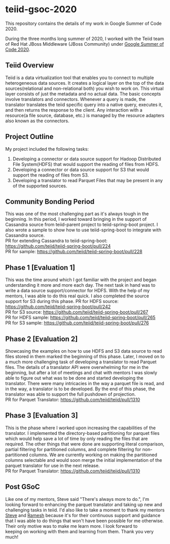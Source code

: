 # teiid-gsoc-2020
This repository contains the details of my work in Google Summer of Code 2020.

During the three months long summer of 2020, I worked with the Teiid team of Red Hat JBoss Middleware (JBoss Community) under [Google Summer of Code 2020](https://summerofcode.withgoogle.com/projects/#6223618771517440).

## Teiid Overview
Teiid is a data virtualization tool that enables you to connect to multiple heterogeneous data sources.
It creates a logical layer on the top of the data sources(relational and non-relational both) you wish to work on. This virtual layer consists of just the metadata and no actual data.
The basic concepts involve translators and connectors. Whenever a query is made, the translator translates the teiid specific query into a native query, executes it, and then returns the response to the client. Any interaction with a resource(a file source, database, etc.) is managed by the resource adapters also known as the connectors.

## Project Outline
My project included the following tasks:
1. Developing a connector or data source support for Hadoop Distributed File System(HDFS) that would support the reading of files from HDFS.
2. Developing a connector or data source support for S3 that would support the reading of files from S3.
3. Developing a translator to read Parquet Files that may be present in any of the supported sources. 

## Community Bonding Period
This was one of the most challenging part as it's always tough in the beginning. In this period,
I worked toward bringing in the support of Cassandra source from teiid-parent project to teiid-spring-boot project.
I also wrote a sample to show how to use teiid-spring-boot to integrate with Cassandra source.  
PR for extending Cassandra to teiid-spring-boot: https://github.com/teiid/teiid-spring-boot/pull/224  
PR for sample: https://github.com/teiid/teiid-spring-boot/pull/228


## Phase 1 [Evaluation 1]
This was the time around which I got familiar with the project and began understanding it more and more each day.
The next task in hand was to write a data source support/connector for HDFS. With the help of my mentors, I was able to do this real quick.
I also completed the source support for S3 during this phase.
PR for HDFS source: https://github.com/teiid/teiid-spring-boot/pull/242  
PR for S3 source: https://github.com/teiid/teiid-spring-boot/pull/267  
PR for HDFS sample: https://github.com/teiid/teiid-spring-boot/pull/265  
PR for S3 sample: https://github.com/teiid/teiid-spring-boot/pull/276  

## Phase 2 [Evaluation 2]
Showcasing the examples on how to use HDFS and S3 data source to read files stored in them marked the beginning of this phase.
Later, I moved on to a much more challenging task of developing a translator to read Parquet files.
The details of a translator API were overwhelming for me in the beginning, but after a lot of meetings and chat with mentors I was slowly able to figure out 
what was to be done and started developing the translator. There were many intricacies in the way a parquet file is read, and in the way, a translator
is to be developed. By the end of this phase, the translator was able to support the full pushdown of projection.  
PR for Parquet Translator: https://github.com/teiid/teiid/pull/1310

## Phase 3 [Evaluation 3]
This is the phase where I worked upon increasing the capabilities of the translator. I implemented the directory-based partitioning for parquet files
which would help save a lot of time by only reading the files that are required. The other things that were done are supporting literal comparison, partial filtering for 
partitioned columns, and complete filtering for non-partitioned columns. We are currently working on making the partitioned columns selectable and would soon merge the initial implementation of the parquet
translator for use in the next release.  
PR for Parquet Translator: https://github.com/teiid/teiid/pull/1310

## Post GSoC
Like one of my mentors, Steve said "There's always more to do.", I'm looking forward to enhancing the parquet translator and
taking up new and challenging tasks in teiid. I'd also like to take a moment to thank my mentors [Steve](https://github.com/shawkins) and [Ramesh](https://github.com/rareddy) because it's for their continuous support
and guidance that I was able to do things that won't have been possible for me otherwise. Their only motive was to make me learn more. I look forward to     
keeping on working with them and learning from them. Thank you very much! 